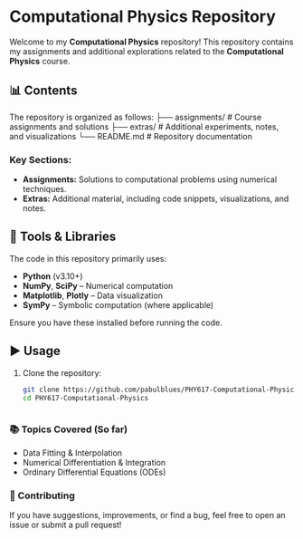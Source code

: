 # Computational Physics Repository

Welcome to my **Computational Physics** repository! This repository contains my assignments and additional explorations related to the **Computational Physics** course.

## 📊 Contents

The repository is organized as follows: 
├── assignments/          # Course assignments and solutions
├── extras/               # Additional experiments, notes, and visualizations
└── README.md             # Repository documentation

### Key Sections:

- **Assignments:** Solutions to computational problems using numerical techniques.
- **Extras:** Additional material, including code snippets, visualizations, and notes.

## 🧰 Tools & Libraries

The code in this repository primarily uses:

- **Python** (v3.10+)
- **NumPy**, **SciPy** – Numerical computation
- **Matplotlib**, **Plotly** – Data visualization
- **SymPy** – Symbolic computation (where applicable)

Ensure you have these installed before running the code.


## ▶️ Usage
1. Clone the repository:

   ```bash
   git clone https://github.com/pabulblues/PHY617-Computational-Physics.git
   cd PHY617-Computational-Physics



### 📚 Topics Covered (So far)

- Data Fitting & Interpolation
- Numerical Differentiation & Integration
- Ordinary Differential Equations (ODEs)



### 🤝 Contributing

If you have suggestions, improvements, or find a bug, feel free to open an issue or submit a pull request! 
